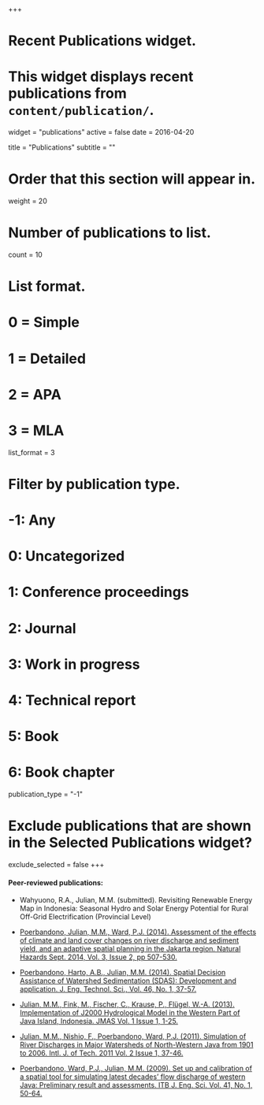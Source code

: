 +++
# Recent Publications widget.
# This widget displays recent publications from `content/publication/`.
widget = "publications"
active = false
date = 2016-04-20

title = "Publications"
subtitle = ""

# Order that this section will appear in.
weight = 20

# Number of publications to list.
count = 10

# List format.
#   0 = Simple
#   1 = Detailed
#   2 = APA
#   3 = MLA
list_format = 3

# Filter by publication type.
# -1: Any
#  0: Uncategorized
#  1: Conference proceedings
#  2: Journal
#  3: Work in progress
#  4: Technical report
#  5: Book
#  6: Book chapter
publication_type = "-1"

# Exclude publications that are shown in the Selected Publications widget?
exclude_selected = false
+++

#### Peer-reviewed publications:
* Wahyuono, R.A., Julian, M.M. (submitted). Revisiting Renewable Energy Map in Indonesia: Seasonal Hydro and Solar Energy Potential for Rural Off-Grid Electrification (Provincial Level)

* [Poerbandono, Julian, M.M., Ward, P.J. (2014). Assessment of the effects of climate and land cover changes on river discharge and sediment yield, and an adaptive spatial planning in the Jakarta region. Natural Hazards Sept. 2014, Vol. 3, Issue 2, pp 507-530.](http://link.springer.com/10.1007/s11069-014-1083-x)

* [Poerbandono, Harto, A.B., Julian, M.M. (2014). Spatial Decision Assistance of Watershed Sedimentation (SDAS): Development and application. J. Eng. Technol. Sci., Vol. 46, No. 1, 37-57.](http://journal.itb.ac.id/index.php?li=article_detail&id=1325)

* [Julian, M.M., Fink, M., Fischer, C., Krause, P., Flügel, W.-A. (2013). Implementation of J2000 Hydrological Model in the Western Part of Java Island, Indonesia. JMAS Vol. 1 Issue 1, 1-25.](http://macrojournals.com/journals/the_journal_of_macrotrends_in_applied_science)

* [Julian, M.M., Nishio, F., Poerbandono, Ward, P.J. (2011). Simulation of River Discharges in Major Watersheds of North-Western Java from 1901 to 2006. Intl. J. of Tech. 2011 Vol. 2 Issue 1, 37-46.](http://www.ijtech.eng.ui.ac.id/index.php/journal/article/view/44)

* [Poerbandono, Ward, P.J., Julian, M.M. (2009). Set up and calibration of a spatial tool for simulating latest decades’ flow discharge of western Java: Preliminary result and assessments. ITB J. Eng. Sci. Vol. 41, No. 1, 50-64.](http://journal.itb.ac.id/index.php?li=article_detail&id=331RL)

